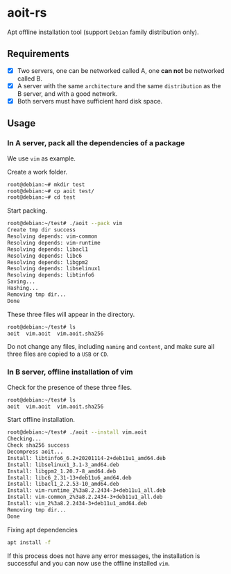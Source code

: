 # aoit-rs

Apt offline installation tool (support `Debian` family distribution only).

## Requirements

- [x] Two servers, one can be networked called A, one **can not** be networked called B.
- [x] A server with the same `architecture` and the same `distribution` as the B server, and with a good network.
- [x] Both servers must have sufficient hard disk space.

## Usage

### In A server, pack all the dependencies of a package

We use `vim` as example.

Create a work folder.

```bash
root@debian:~# mkdir test
root@debian:~# cp aoit test/
root@debian:~# cd test
```

Start packing.

```bash
root@debian:~/test# ./aoit --pack vim
Create tmp dir success
Resolving depends: vim-common
Resolving depends: vim-runtime
Resolving depends: libacl1
Resolving depends: libc6
Resolving depends: libgpm2
Resolving depends: libselinux1
Resolving depends: libtinfo6
Saving...
Hashing...
Removing tmp dir...
Done
```

These three files will appear in the directory.

```bash
root@debian:~/test# ls
aoit  vim.aoit  vim.aoit.sha256
```

Do not change any files, including `naming` and `content`, and make sure all three files are copied to a `USB` or `CD`.

### In B server, offline installation of vim

Check for the presence of these three files.

```bash
root@debian:~/test# ls
aoit  vim.aoit  vim.aoit.sha256
```

Start offline installation.

```bash
root@debian:~/test# ./aoit --install vim.aoit
Checking...
Check sha256 success
Decompress aoit...
Install: libtinfo6_6.2+20201114-2+deb11u1_amd64.deb
Install: libselinux1_3.1-3_amd64.deb
Install: libgpm2_1.20.7-8_amd64.deb
Install: libc6_2.31-13+deb11u6_amd64.deb
Install: libacl1_2.2.53-10_amd64.deb
Install: vim-runtime_2%3a8.2.2434-3+deb11u1_all.deb
Install: vim-common_2%3a8.2.2434-3+deb11u1_all.deb
Install: vim_2%3a8.2.2434-3+deb11u1_amd64.deb
Removing tmp dir...
Done
```

Fixing apt dependencies

```bash
apt install -f
```

If this process does not have any error messages, the installation is successful and you can now use the offline installed `vim`.
